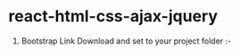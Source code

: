 # react-html-css-ajax-jquery

1. Bootstrap Link Download and set to your project folder :-

<script src="https://cdn.jsdelivr.net/npm/bootstrap@5.3.3/dist/js/bootstrap.bundle.min.js" integrity="sha384-..." crossorigin="anonymous"></script> 

